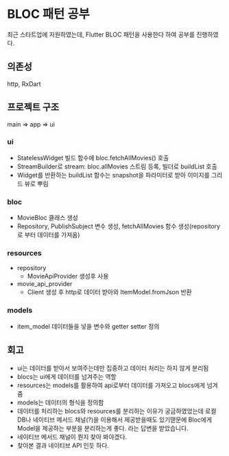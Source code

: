 # BLOC 패턴 공부
최근 스타트업에 지원하였는데, Flutter BLOC 패턴을 사용한다 하여 공부를 진행하였다.

## 의존성
http, RxDart

## 프로젝트 구조
main => app => ui
### ui
- StatelessWidget 빌드 함수에 bloc.fetchAllMovies() 호출
- StreamBuilder로 stream: bloc.allMovies 스트림 등록, 빌더로 buildList 호출
- Widget를 반환하는 buildList 함수는 snapshot을 파라미터로 받아 이미지를 그리드 뷰로 뿌림

### bloc
- MovieBloc 클래스 생성
- Repository, PublishSubject<ItemModel> 변수 생성, fetchAllMovies 함수 생성(repository로 부터 데이터를 가져옴)

### resources
- repository
    - MovieApiProvider 생성후 사용
- movie_api_provider
    - Client 생성 후 http로 데이터 받아와 ItemModel.fromJson 반환

### models
- item_model 데이터들을 넣을 변수와 getter setter 정의

## 회고
- ui는 데이터를 받아서 보여주는데만 집중하고 데이터 처리는 하지 않게 분리됨
- blocs는 ui에게 데이터를 넘겨주는 역할
- resources는 models를 활용하여 api로부터 데이터를 가져오고 blocs에게 넘겨줌
- models는 데이터의 형식을 정의함
- 데이터를 처리하는 blocs와 resources를 분리하는 이유가 궁금하였었는데 로컬DB나 네이티브 메서드 채널(?)을 이용해서 제공받을때도 있기땓문에 Bloc에게 Model을 제공하는 부분을 분리하는게 좋다. 라는 답변을 받았습니다.
- 네이티브 메서드 채널이 뭔지 찾아 봐야겠다.
- 찾아본 결과 네이티브 API 인듯 하다.